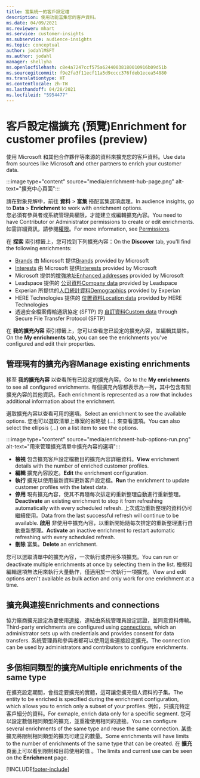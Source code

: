 ```yaml
---
title: 富集統一的客戶設定檔
description: 使用功能富集您的客戶資料。
ms.date: 04/09/2021
ms.reviewer: mhart
ms.service: customer-insights
ms.subservice: audience-insights
ms.topic: conceptual
author: jodahlMSFT
ms.author: jodahl
manager: shellyha
ms.openlocfilehash: c8e4a7247ccf575a62440038180010916b09d51b
ms.sourcegitcommit: f9e2fa3f11ecf11a5d9cccc376fdeb1ecea54880
ms.translationtype: HT
ms.contentlocale: zh-TW
ms.lasthandoff: 04/28/2021
ms.locfileid: "5954477"
---
```

# <a name="enrichment-for-customer-profiles-preview"></a><span data-ttu-id="efed3-103">客戶設定檔擴充 (預覽)</span><span class="sxs-lookup"><span data-stu-id="efed3-103">Enrichment for customer profiles (preview)</span></span>

<span data-ttu-id="efed3-104">使用 Microsoft 和其他合作夥伴等來源的資料來擴充您的客戶資料。</span><span class="sxs-lookup"><span data-stu-id="efed3-104">Use data from sources like Microsoft and other partners to enrich your customer data.</span></span>

:::image type="content" source="media/enrichment-hub-page.png" alt-text="擴充中心頁面":::

<span data-ttu-id="efed3-106">請在對象見解中，前往 **資料** > **富集** 搭配富集選項處理。</span><span class="sxs-lookup"><span data-stu-id="efed3-106">In audience insights, go to **Data** > **Enrichment** to work with enrichment options.</span></span>    
<span data-ttu-id="efed3-107">您必須有參與者或系統管理員權限，才能建立或編輯擴充內容。</span><span class="sxs-lookup"><span data-stu-id="efed3-107">You need to have Contributor or Administrator permissions to create or edit enrichments.</span></span> <span data-ttu-id="efed3-108">如需詳細資訊，請參閱[權限](permissions.md)。</span><span class="sxs-lookup"><span data-stu-id="efed3-108">For more information, see [Permissions](permissions.md).</span></span>

<span data-ttu-id="efed3-109">在 **探索** 索引標籤上，您可找到下列擴充內容：</span><span class="sxs-lookup"><span data-stu-id="efed3-109">On the **Discover** tab, you'll find the following enrichments:</span></span>

- <span data-ttu-id="efed3-110">[Brands](enrichment-microsoft.md) 由 Microsoft 提供</span><span class="sxs-lookup"><span data-stu-id="efed3-110">[Brands](enrichment-microsoft.md) provided by Microsoft</span></span>
- <span data-ttu-id="efed3-111">[Interests](enrichment-microsoft.md) 由 Microsoft 提供</span><span class="sxs-lookup"><span data-stu-id="efed3-111">[Interests](enrichment-microsoft.md) provided by Microsoft</span></span>
- <span data-ttu-id="efed3-112">Microsoft 提供的[增強地址](enrichment-enhanced-addresses.md)</span><span class="sxs-lookup"><span data-stu-id="efed3-112">[Enhanced addresses](enrichment-enhanced-addresses.md) provided by Microsoft</span></span>
- <span data-ttu-id="efed3-113">Leadspace 提供的 [公司資料](enrichment-leadspace.md)</span><span class="sxs-lookup"><span data-stu-id="efed3-113">[Company data](enrichment-leadspace.md) provided by Leadspace</span></span>
- <span data-ttu-id="efed3-114">Experian 所提供的[人口統計資料](enrichment-experian.md)</span><span class="sxs-lookup"><span data-stu-id="efed3-114">[Demographics](enrichment-experian.md) provided by Experian</span></span>
- <span data-ttu-id="efed3-115">HERE Technologies 提供的 [位置資料](enrichment-here.md)</span><span class="sxs-lookup"><span data-stu-id="efed3-115">[Location data](enrichment-here.md) provided by HERE Technologies</span></span>
- <span data-ttu-id="efed3-116">透過安全檔案傳輸通訊協定 (SFTP) 的 [自訂資料](enrichment-SFTP-custom-import.md)</span><span class="sxs-lookup"><span data-stu-id="efed3-116">[Custom data](enrichment-SFTP-custom-import.md) through Secure File Transfer Protocol (SFTP)</span></span>

<span data-ttu-id="efed3-117">在 **我的擴充內容** 索引標籤上，您可以查看您已設定的擴充內容，並編輯其屬性。</span><span class="sxs-lookup"><span data-stu-id="efed3-117">On the **My enrichments** tab, you can see the enrichments you've configured and edit their properties.</span></span>

## <a name="manage-existing-enrichments"></a><span data-ttu-id="efed3-118">管理現有的擴充內容</span><span class="sxs-lookup"><span data-stu-id="efed3-118">Manage existing enrichments</span></span>

<span data-ttu-id="efed3-119">移至 **我的擴充內容** 以查看所有已設定的擴充內容。</span><span class="sxs-lookup"><span data-stu-id="efed3-119">Go to the **My enrichments** to see all configured enrichments.</span></span> <span data-ttu-id="efed3-120">每個擴充內容都表示為一列，其中包含有關擴充內容的其他資訊。</span><span class="sxs-lookup"><span data-stu-id="efed3-120">Each enrichment is represented as a row that includes additional information about the enrichment.</span></span>

<span data-ttu-id="efed3-121">選取擴充內容以查看可用的選項。</span><span class="sxs-lookup"><span data-stu-id="efed3-121">Select an enrichment to see the available options.</span></span> <span data-ttu-id="efed3-122">您也可以選取清單上專案的省略號 (...) 來查看選項。</span><span class="sxs-lookup"><span data-stu-id="efed3-122">You can also select the ellipsis (...) on a list item to see the options.</span></span>

:::image type="content" source="media/enrichment-hub-options-run.png" alt-text="用來管理擴充清單中擴充內容的選項":::

- <span data-ttu-id="efed3-124">**檢視** 包含擴充客戶設定檔數目的擴充內容詳細資料。</span><span class="sxs-lookup"><span data-stu-id="efed3-124">**View** enrichment details with the number of enriched customer profiles.</span></span>
- <span data-ttu-id="efed3-125">**編輯** 擴充內容設定。</span><span class="sxs-lookup"><span data-stu-id="efed3-125">**Edit** the enrichment configuration.</span></span>
- <span data-ttu-id="efed3-126">**執行** 擴充以使用最新資料更新客戶設定檔。</span><span class="sxs-lookup"><span data-stu-id="efed3-126">**Run** the enrichment to update customer profiles with the latest data.</span></span>
- <span data-ttu-id="efed3-127">**停用** 現有擴充內容，使其不再隨每次排定的重新整理自動進行重新整理。</span><span class="sxs-lookup"><span data-stu-id="efed3-127">**Deactivate** an existing enrichment to stop it from refreshing automatically with every scheduled refresh.</span></span> <span data-ttu-id="efed3-128">上次成功重新整理的資料仍可繼續使用。</span><span class="sxs-lookup"><span data-stu-id="efed3-128">Data from the last successful refresh will continue to be available.</span></span> <span data-ttu-id="efed3-129">**啟用** 非使用中擴充內容，以重新開始隨每次排定的重新整理進行自動重新整理。</span><span class="sxs-lookup"><span data-stu-id="efed3-129">**Activate** an inactive enrichment to restart automatic refreshing with every scheduled refresh.</span></span>
- <span data-ttu-id="efed3-130">**刪除** 富集。</span><span class="sxs-lookup"><span data-stu-id="efed3-130">**Delete** an enrichment.</span></span>

<span data-ttu-id="efed3-131">您可以選取清單中的擴充內容，一次執行或停用多項擴充。</span><span class="sxs-lookup"><span data-stu-id="efed3-131">You can run or deactivate multiple enrichments at once by selecting them in the list.</span></span> <span data-ttu-id="efed3-132">檢視和編輯選項無法用來執行大量動作，僅適用於一次執行一項擴充。</span><span class="sxs-lookup"><span data-stu-id="efed3-132">View and edit options aren't available as bulk action and only work for one enrichment at a time.</span></span>

## <a name="enrichments-and-connections"></a><span data-ttu-id="efed3-133">擴充與連接</span><span class="sxs-lookup"><span data-stu-id="efed3-133">Enrichments and connections</span></span>

<span data-ttu-id="efed3-134">協力廠商擴充設定為要使用[連接](connections.md)，連結由系統管理員設定認證，並同意資料傳輸。</span><span class="sxs-lookup"><span data-stu-id="efed3-134">Third-party enrichments are configured using [connections](connections.md), which an administrator sets up with credentials and provides consent for data transfers.</span></span> <span data-ttu-id="efed3-135">系統管理員和參與者都可以使用這些連接設定擴充。</span><span class="sxs-lookup"><span data-stu-id="efed3-135">The connection can be used by administrators and contributors to configure enrichments.</span></span>  

## <a name="multiple-enrichments-of-the-same-type"></a><span data-ttu-id="efed3-136">多個相同類型的擴充</span><span class="sxs-lookup"><span data-stu-id="efed3-136">Multiple enrichments of the same type</span></span>

<span data-ttu-id="efed3-137">在擴充設定期間，會指定要擴充的實體，這可讓您擴充個人資料的子集。</span><span class="sxs-lookup"><span data-stu-id="efed3-137">The entity to be enriched is specified during the enrichment configuration, which allows you to enrich only a subset of your profiles.</span></span> <span data-ttu-id="efed3-138">例如，只擴充特定客戶細分的資料。</span><span class="sxs-lookup"><span data-stu-id="efed3-138">For exmaple, enrich data only for a specific segment.</span></span> <span data-ttu-id="efed3-139">您可以設定數個相同類型的擴充，並重複使用相同的連接。</span><span class="sxs-lookup"><span data-stu-id="efed3-139">You can configure several enrichments of the same type and reuse the same connection.</span></span> <span data-ttu-id="efed3-140">某些擴充將限制相同類型的擴充可建立的數量。</span><span class="sxs-lookup"><span data-stu-id="efed3-140">Some enrichments will have limits to the number of enrichments of the same type that can be created.</span></span> <span data-ttu-id="efed3-141">在 **擴充** 頁面上可以看到限制和目前使用的值 。</span><span class="sxs-lookup"><span data-stu-id="efed3-141">The limits and current use can be seen on the **Enrichment** page.</span></span>

[!INCLUDE[footer-include](../includes/footer-banner.md)]
